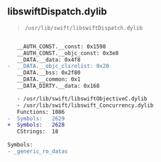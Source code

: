 ## libswiftDispatch.dylib

> `/usr/lib/swift/libswiftDispatch.dylib`

```diff

   __AUTH_CONST.__const: 0x1598
   __AUTH_CONST.__objc_const: 0x3e8
   __DATA.__data: 0x4f8
-  __DATA.__objc_clsrolist: 0x20
   __DATA.__bss: 0x2f80
   __DATA.__common: 0x1
   __DATA_DIRTY.__data: 0x168

   - /usr/lib/swift/libswiftObjectiveC.dylib
   - /usr/lib/swift/libswift_Concurrency.dylib
   Functions: 1086
-  Symbols:   2629
+  Symbols:   2628
   CStrings:  18
 
Symbols:
- _generic_ro_datas

```

